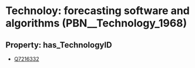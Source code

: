# Technoloy: __forecasting software and algorithms__ (PBN__Technology_1968)

## Property: has_TechnologyID

* [Q7216332](Q7216332)

